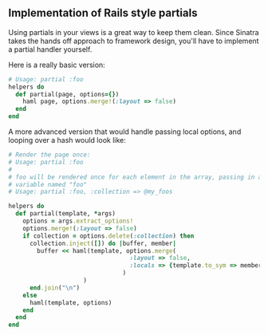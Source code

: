 Implementation of Rails style partials
--------------------------------------

Using partials in your views is a great way to keep them clean.  Since Sinatra takes the hands off approach to framework
design, you'll have to implement a partial handler yourself.

Here is a really basic version:

```ruby
# Usage: partial :foo
helpers do
  def partial(page, options={})
    haml page, options.merge!(:layout => false)
  end
end
```

A more advanced version that would handle passing local options, and looping over a hash would look like:

```ruby
# Render the page once:
# Usage: partial :foo
#
# foo will be rendered once for each element in the array, passing in a local
# variable named "foo"
# Usage: partial :foo, :collection => @my_foos

helpers do
  def partial(template, *args)
    options = args.extract_options!
    options.merge!(:layout => false)
    if collection = options.delete(:collection) then
      collection.inject([]) do |buffer, member|
        buffer << haml(template, options.merge(
                                  :layout => false, 
                                  :locals => {template.to_sym => member}
                                )
                     )
      end.join("\n")
    else
      haml(template, options)
    end
  end
end
```
